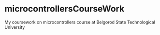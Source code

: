 # microcontrollersCourseWork
 My coursework on microcontrollers course at Belgorod State Technological University
